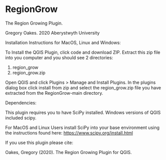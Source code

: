 # RegionGrow
The Region Growing Plugin.

Gregory Oakes. 2020
Aberystwyth University

Installation Instructions for MacOS, Linux and Windows:

To Install the QGIS Plugin, click code and download ZIP. 
Extract this zip file into you computer and you should see 2 directories:

1. region_grow
2. region_grow.zip

Open QGIS and click Plugins > Manage and Install Plugins.
In the plugins dialog box click install from zip and select the region_grow.zip file you have extracted from the RegionGrow-main directory.

Dependencies:

This plugin requires you to have SciPy installed.
Windows versions of QGIS included scipy.

For MacOS and Linux Users install SciPy into your base environment using the instructions found here:
https://www.scipy.org/install.html

If you use this plugin please cite:

Oakes, Gregory (2020). The Region Growing Plugin for QGIS.  



